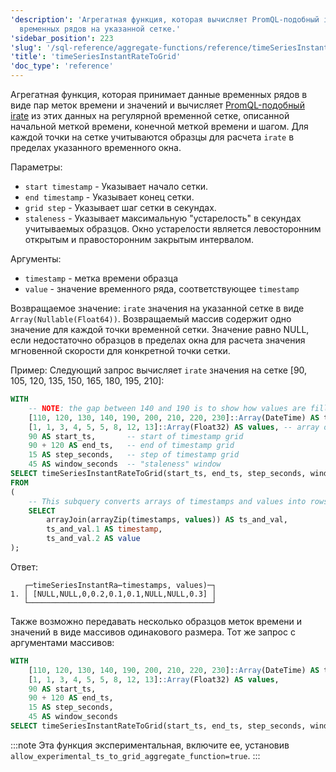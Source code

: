 ```yaml
---
'description': 'Агрегатная функция, которая вычисляет PromQL-подобный irate по данным
  временных рядов на указанной сетке.'
'sidebar_position': 223
'slug': '/sql-reference/aggregate-functions/reference/timeSeriesInstantRateToGrid'
'title': 'timeSeriesInstantRateToGrid'
'doc_type': 'reference'
---
```

Агрегатная функция, которая принимает данные временных рядов в виде пар меток времени и значений и вычисляет [PromQL-подобный irate](https://prometheus.io/docs/prometheus/latest/querying/functions/#irate) из этих данных на регулярной временной сетке, описанной начальной меткой времени, конечной меткой времени и шагом. Для каждой точки на сетке учитываются образцы для расчета `irate` в пределах указанного временного окна.

Параметры:
- `start timestamp` - Указывает начало сетки.
- `end timestamp` - Указывает конец сетки.
- `grid step` - Указывает шаг сетки в секундах.
- `staleness` - Указывает максимальную "устарелость" в секундах учитываемых образцов. Окно устарелости является левосторонним открытым и правосторонним закрытым интервалом.

Аргументы:
- `timestamp` - метка времени образца
- `value` - значение временного ряда, соответствующее `timestamp`

Возвращаемое значение:
`irate` значения на указанной сетке в виде `Array(Nullable(Float64))`. Возвращаемый массив содержит одно значение для каждой точки временной сетки. Значение равно NULL, если недостаточно образцов в пределах окна для расчета значения мгновенной скорости для конкретной точки сетки.

Пример:
Следующий запрос вычисляет `irate` значения на сетке [90, 105, 120, 135, 150, 165, 180, 195, 210]:

```sql
WITH
    -- NOTE: the gap between 140 and 190 is to show how values are filled for ts = 150, 165, 180 according to window paramater
    [110, 120, 130, 140, 190, 200, 210, 220, 230]::Array(DateTime) AS timestamps,
    [1, 1, 3, 4, 5, 5, 8, 12, 13]::Array(Float32) AS values, -- array of values corresponding to timestamps above
    90 AS start_ts,       -- start of timestamp grid
    90 + 120 AS end_ts,   -- end of timestamp grid
    15 AS step_seconds,   -- step of timestamp grid
    45 AS window_seconds  -- "staleness" window
SELECT timeSeriesInstantRateToGrid(start_ts, end_ts, step_seconds, window_seconds)(timestamp, value)
FROM
(
    -- This subquery converts arrays of timestamps and values into rows of `timestamp`, `value`
    SELECT
        arrayJoin(arrayZip(timestamps, values)) AS ts_and_val,
        ts_and_val.1 AS timestamp,
        ts_and_val.2 AS value
);
```

Ответ:

```response
   ┌─timeSeriesInstantRa⋯timestamps, values)─┐
1. │ [NULL,NULL,0,0.2,0.1,0.1,NULL,NULL,0.3] │
   └─────────────────────────────────────────┘
```

Также возможно передавать несколько образцов меток времени и значений в виде массивов одинакового размера. Тот же запрос с аргументами массивов:

```sql
WITH
    [110, 120, 130, 140, 190, 200, 210, 220, 230]::Array(DateTime) AS timestamps,
    [1, 1, 3, 4, 5, 5, 8, 12, 13]::Array(Float32) AS values,
    90 AS start_ts,
    90 + 120 AS end_ts,
    15 AS step_seconds,
    45 AS window_seconds
SELECT timeSeriesInstantRateToGrid(start_ts, end_ts, step_seconds, window_seconds)(timestamps, values);
```

:::note
Эта функция экспериментальная, включите ее, установив `allow_experimental_ts_to_grid_aggregate_function=true`.
:::